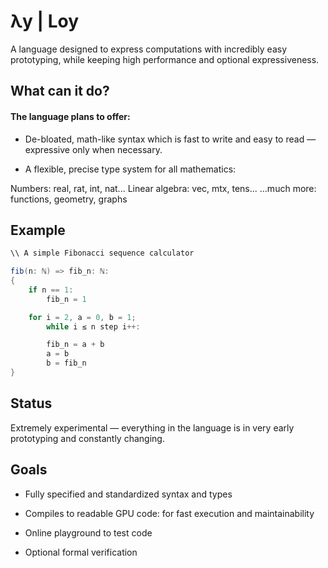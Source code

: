 # **λy** | Loy

A language designed to express computations with incredibly easy prototyping, while keeping high performance and optional expressiveness.


## What can it do?

#### The language plans to offer:

- De-bloated, math-like syntax which is fast to write and easy to read — expressive only when necessary.

- A flexible, precise type system for all mathematics:
<p></p>
Numbers: real, rat, int, nat...
Linear algebra: vec, mtx<real>, tens...
...much more: functions, geometry, graphs



## Example

```cs
\\ A simple Fibonacci sequence calculator

fib(n: ℕ) => fib_n: ℕ:
{
    if n == 1:
        fib_n = 1

    for i = 2, a = 0, b = 1;
        while i ≤ n step i++:

        fib_n = a + b
        a = b
        b = fib_n
}
```

## Status

Extremely experimental — everything in the language is in very early prototyping and constantly changing.

## Goals

- Fully specified and standardized syntax and types

- Compiles to readable GPU code: for fast execution and maintainability

- Online playground to test code

- Optional formal verification